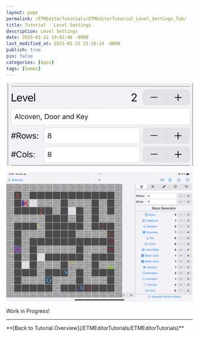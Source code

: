 ```yaml
---
layout: page
permalink: /ETMEditorTutorials/ETMEditorTutorial_Level_Settings_Tab/
title: Tutorial - Level Settings
description: Level Settings
date: 2025-01-22 19:02:46 -0000
last_modified_at: 2025-01-22 22:16:14 -0000
publish: true
pin: false
categories: [Apps]
tags: [Games]
---
```


![Detail Level Setting](/assets/ETMEditor/DetailLevel.png)

![Maze Generator](/assets/ETMEditor/MazeGenerator.png)


Work in Progress!
<hr>
**[Back to Tutorial Overview](/ETMEditorTutorials/ETMEditorTutorials)**

